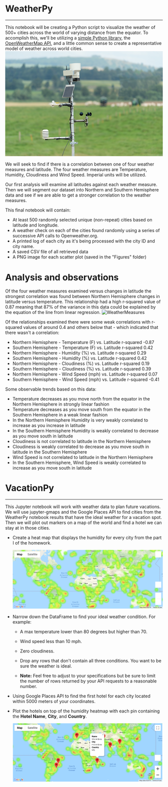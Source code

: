 # WeatherPy
----
This notebook will be creating a Python script to visualize the weather of 500+ cities across the world of varying distance from the equator. To accomplish this, we'll be utilizing a [simple Python library](https://pypi.python.org/pypi/citipy), the [OpenWeatherMap API](https://openweathermap.org/api), and a little common sense to create a representative model of weather across world cities.![WeatherMeasures](Images/OpenweatherAPI.png)

We will seek to find if there is a correlation between one of four weather measures and latitude. The four weather measures are Temperature, Humidity, Cloudiness and Wind Speed. Imperial units will be utilized.

Our first analysis will examine all latitudes against each weather measure. Then we will segment our dataset into Northern and Southern Hemisphere data and see if we are able to get a stronger correlation to the weather measures.

This final notebook will contain:

* At least 500 randomly selected unique (non-repeat) cities based on latitude and longitude.
* A weather check on each of the cities found randomly using a series of successive API calls to Openweather.org.
* A printed log of each city as it's being processed with the city ID and city name.
* A saved CSV file of all retrieved data
* A PNG image for each scatter plot (saved in the "Figures" folder)

# Analysis and observations

Of the four weather measures examined versus changes in latitude the strongest correlation was found between Northern Hemisphere changes in latitude versus temperature. This relationship had a high r-squared value of 0.87 meaning that 87% of the variance in this data could be explained by the equation of the line from linear regression. ![WeatherMeasures](Figures/NorthHemiLatVsTemp.png)

Of the relationships examined there were some weak correlations with r-squared values of around 0.4 and others below that - which indicated that there wasn't a correlation:
* Northern Hemisphere - Temperature (F) vs. Latitude     r-squared -0.87
* Southern Hemisphere - Temperature (F) vs. Latitude     r-squared  0.42     
* Northern Hemisphere - Humidity (%) vs. Latitude        r-squared  0.29
* Southern Hemisphere - Humidity (%) vs. Latitude        r-squared  0.42
* Northern Hemisphere - Cloudiness (%) vs. Latitude      r-squared  0.19
* Southern Hemisphere - Cloudiness (%) vs. Latitude      r-squared  0.39
* Northern Hemisphere - Wind Speed (mph) vs. Latitude    r-squared  0.07
* Southern Hemisphere - Wind Speed (mph) vs. Latitude    r-squared -0.41

Some observable trends based on this data:

* Temperature decreases as you move north from the equator in the Northern Hemisphere in strongly linear fashion
* Temperature decreases as you move south from the equator in the Southern Hemisphere in a weak linear fashion
* In the Northern Hemisphere Humidity is very weakly correlated to increase as you increase in latitude
* In the Southern Hemisphere Humidity is weakly correlated to decrease as you move south in latitude
* Cloudiness is not correlated to latitude in the Northern Hemisphere
* Cloudiness is weakly correlated to decrease as you move south in latitude in the Southern Hemisphere
* Wind Speed is not correlated to latitude in the Northern Hemisphere
* In the Southern Hemisphere, Wind Speed is weakly correlated to increase as you move south in latitude

# VacationPy
----
This Jupyter notebook will work with weather data to plan future vacations. We will use jupyter-gmaps and the Google Places API to find cities from the WeatherPy notebook results that have the ideal weather for a vacation spot. Then we will plot out markers on a map of the world and find a hotel we can stay at in those cities. 


* Create a heat map that displays the humidity for every city from the part I of the homework.

  ![heatmap](Images/heatmap.png)

* Narrow down the DataFrame to find your ideal weather condition. For example:

  * A max temperature lower than 80 degrees but higher than 70.

  * Wind speed less than 10 mph.

  * Zero cloudiness.

  * Drop any rows that don't contain all three conditions. You want to be sure the weather is ideal.

  * **Note:** Feel free to adjust to your specifications but be sure to limit the number of rows returned by your API requests to a reasonable number.

* Using Google Places API to find the first hotel for each city located within 5000 meters of your coordinates.

* Plot the hotels on top of the humidity heatmap with each pin containing the **Hotel Name**, **City**, and **Country**.

  ![hotel map](Images/hotel_map.png)